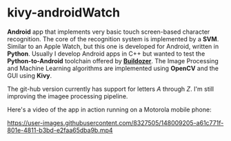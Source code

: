 # kivy-androidWatch
**Android** app that implements very basic touch screen-based character recognition. The core of the recognition system is implemented by a **SVM**. Similar to an Apple Watch, but this one is developed for Android, written in **Python**. Usually I develop Android apps in C++ but wanted to test the **Python-to-Android** toolchain offered by [**Buildozer**](https://buildozer.readthedocs.io/en/latest/). The Image Processing and Machine Learning algorithms are implemented using **OpenCV** and the GUI using **Kivy**.

The git-hub version currently has support for letters *A* through *Z*. I'm still improving the imagee processing pipeline.


Here's a video of the app in action running on a Motorola mobile phone:


https://user-images.githubusercontent.com/8327505/148009205-a61c771f-801e-4811-b3bd-e2faa65dba9b.mp4

